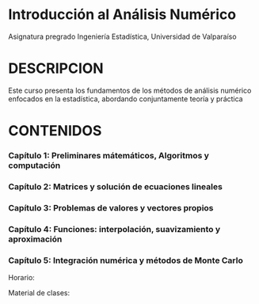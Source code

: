 # Introducción al Análisis Numérico
Asignatura pregrado Ingeniería Estadística, Universidad de Valparaíso

# DESCRIPCION
Este curso presenta los fundamentos de los métodos de análisis numérico enfocados en la estadística, abordando conjuntamente teoría y práctica

# CONTENIDOS
### Capítulo 1: Preliminares mátemáticos, Algoritmos y computación
### Capítulo 2: Matrices y solución de ecuaciones lineales
### Capítulo 3: Problemas de valores y vectores propios
### Capítulo 4: Funciones: interpolación, suavizamiento y aproximación
### Capítulo 5: Integración numérica y métodos de Monte Carlo

Horario: 

Material de clases:
